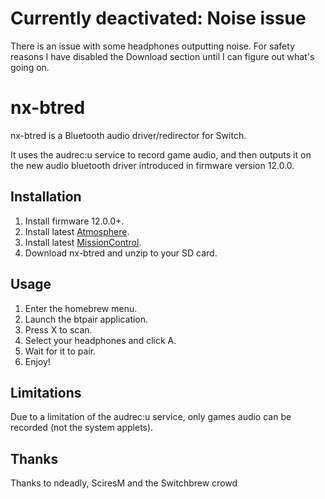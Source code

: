 # Currently deactivated: Noise issue
There is an issue with some headphones outputting noise. For safety reasons I have disabled the Download section until I can figure out what's going on.

# nx-btred
nx-btred is a Bluetooth audio driver/redirector for Switch.

It uses the audrec:u service to record game audio, and then outputs it on the new audio bluetooth driver introduced in firmware version 12.0.0.

## Installation
1. Install firmware 12.0.0+.
2. Install latest [Atmosphere](https://github.com/Atmosphere-NX/Atmosphere/releases/).
3. Install latest [MissionControl](https://github.com/ndeadly/MissionControl/releases/tag/v0.5.0-alpha).
4. Download nx-btred and unzip to your SD card.

## Usage
1. Enter the homebrew menu.
2. Launch the btpair application.
3. Press X to scan.
4. Select your headphones and click A.
5. Wait for it to pair.
6. Enjoy!

## Limitations
Due to a limitation of the audrec:u service, only games audio can be recorded (not the system applets).

## Thanks
Thanks to ndeadly, SciresM and the Switchbrew crowd